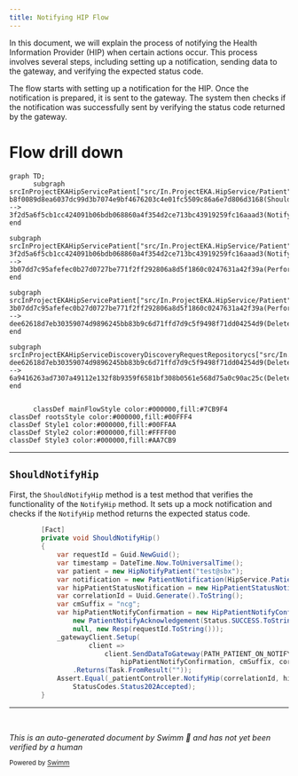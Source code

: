```yaml
---
title: Notifying HIP Flow
---
```

In this document, we will explain the process of notifying the Health Information Provider (HIP) when certain actions occur. This process involves several steps, including setting up a notification, sending data to the gateway, and verifying the expected status code.

The flow starts with setting up a notification for the HIP. Once the notification is prepared, it is sent to the gateway. The system then checks if the notification was successfully sent by verifying the status code returned by the gateway.

# Flow drill down

```mermaid
graph TD;
      subgraph srcInProjectEKAHipServicePatient["src/In.ProjectEKA.HipService/Patient"]
b8f0089d8ea6037dc99d3b7074e9bf4676203c4e01fc5509c86a6e7d806d3168(ShouldNotifyHip) --> 3f2d5a6f5cb1cc424091b06bdb068860a4f354d2ce713bc43919259fc16aaad3(NotifyHip)
end

subgraph srcInProjectEKAHipServicePatient["src/In.ProjectEKA.HipService/Patient"]
3f2d5a6f5cb1cc424091b06bdb068860a4f354d2ce713bc43919259fc16aaad3(NotifyHip) --> 3b07dd7c95afefec0b27d0727be771f2ff292806a8d5f1860c0247631a42f39a(Perform)
end

subgraph srcInProjectEKAHipServicePatient["src/In.ProjectEKA.HipService/Patient"]
3b07dd7c95afefec0b27d0727be771f2ff292806a8d5f1860c0247631a42f39a(Perform) --> dee62618d7eb30359074d9896245bb83b9c6d71ffd7d9c5f9498f71dd04254d9(DeleteHealthIdInHip)
end

subgraph srcInProjectEKAHipServiceDiscoveryDiscoveryRequestRepositorycs["src/In.ProjectEKA.HipService/Discovery/DiscoveryRequestRepository.cs"]
dee62618d7eb30359074d9896245bb83b9c6d71ffd7d9c5f9498f71dd04254d9(DeleteHealthIdInHip) --> 6a9416263ad7307a49112e132f8b9359f6581bf308b0561e568d75a0c90ac25c(DeleteDiscoveryRequest)
end


      classDef mainFlowStyle color:#000000,fill:#7CB9F4
classDef rootsStyle color:#000000,fill:#00FFF4
classDef Style1 color:#000000,fill:#00FFAA
classDef Style2 color:#000000,fill:#FFFF00
classDef Style3 color:#000000,fill:#AA7CB9
```

<SwmSnippet path="/test/In.ProjectEKA.HipServiceTest/Patient/PatientControllerTest.cs" line="45">

---

## <SwmToken path="test/In.ProjectEKA.HipServiceTest/Patient/PatientControllerTest.cs" pos="46:5:5" line-data="        private void ShouldNotifyHip()">`ShouldNotifyHip`</SwmToken>

First, the <SwmToken path="test/In.ProjectEKA.HipServiceTest/Patient/PatientControllerTest.cs" pos="46:5:5" line-data="        private void ShouldNotifyHip()">`ShouldNotifyHip`</SwmToken> method is a test method that verifies the functionality of the <SwmToken path="test/In.ProjectEKA.HipServiceTest/Patient/PatientControllerTest.cs" pos="63:7:7" line-data="            Assert.Equal(_patientController.NotifyHip(correlationId, hipPatientStatusNotification).Result.StatusCode,">`NotifyHip`</SwmToken> method. It sets up a mock notification and checks if the <SwmToken path="test/In.ProjectEKA.HipServiceTest/Patient/PatientControllerTest.cs" pos="63:7:7" line-data="            Assert.Equal(_patientController.NotifyHip(correlationId, hipPatientStatusNotification).Result.StatusCode,">`NotifyHip`</SwmToken> method returns the expected status code.

```c#
        [Fact]
        private void ShouldNotifyHip()
        {
            var requestId = Guid.NewGuid();
            var timestamp = DateTime.Now.ToUniversalTime();
            var patient = new HipNotifyPatient("test@sbx");
            var notification = new PatientNotification(HipService.Patient.Model.Action.DELETED, patient);
            var hipPatientStatusNotification = new HipPatientStatusNotification(requestId, timestamp, notification);
            var correlationId = Uuid.Generate().ToString();
            var cmSuffix = "ncg";
            var hipPatientNotifyConfirmation = new HipPatientNotifyConfirmation(Guid.NewGuid().ToString(), timestamp.ToString(DateTimeFormat),
                new PatientNotifyAcknowledgement(Status.SUCCESS.ToString()),
                null, new Resp(requestId.ToString()));
            _gatewayClient.Setup(
                    client =>
                        client.SendDataToGateway(PATH_PATIENT_ON_NOTIFY,
                            hipPatientNotifyConfirmation, cmSuffix, correlationId))
                .Returns(Task.FromResult(""));
            Assert.Equal(_patientController.NotifyHip(correlationId, hipPatientStatusNotification).Result.StatusCode,
                StatusCodes.Status202Accepted);
        }
```

---

</SwmSnippet>

&nbsp;

*This is an auto-generated document by Swimm 🌊 and has not yet been verified by a human*

<SwmMeta version="3.0.0" repo-id="Z2l0aHViJTNBJTNBaGlwLXNlcnZpY2UlM0ElM0FTd2ltbS1EZW1v" repo-name="hip-service"><sup>Powered by [Swimm](/)</sup></SwmMeta>
